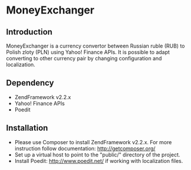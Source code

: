 MoneyExchanger
==============

Introduction
------------
MoneyExchanger is a currency convertor between Russian ruble (RUB) to Polish zloty (PLN) using Yahoo! Finance APIs.
It is possible to adapt converting to other currency pair by changing configuration and localization.

Dependency
----------
  * ZendFramework v2.2.x
  * Yahoo! Finance APIs
  * Poedit

Installation
------------
  * Please use Composer to install ZendFramework v2.2.x. For more instruction follow documentation: http://getcomposer.org/
  * Set up a virtual host to point to the "public/" directory of the project.
  * Install Poedit: http://www.poedit.net/ if working with localization files.
